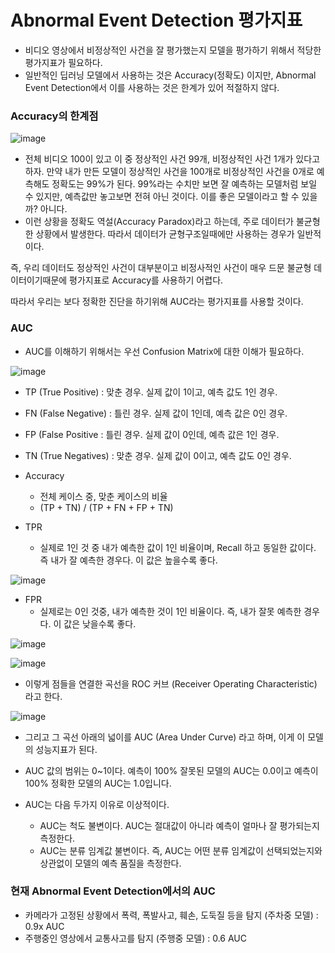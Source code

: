 # Abnormal Event Detection 평가지표

- 비디오 영상에서 비정상적인 사건을 잘 평가했는지 모델을 평가하기 위해서 적당한 평가지표가 필요하다.
- 일반적인 딥러닝 모델에서 사용하는 것은 Accuracy(정확도) 이지만, Abnormal Event Detection에서 이를 사용하는 것은 한계가 있어 적절하지 않다.

### Accuracy의 한계점

![image](https://user-images.githubusercontent.com/61506233/97954976-5b851a80-1de8-11eb-95da-833fe4da771e.png)


- 전체 비디오 100이 있고 이 중 정상적인 사건 99개, 비정상적인 사건 1개가 있다고 하자. 만약 내가 만든 모델이 정상적인 사건을 100개로 비정상적인 사건을 0개로 예측해도 정확도는 99%가 된다.
99%라는 수치만 보면 잘 예측하는 모델처럼 보일 수 있지만, 예측값만 놓고보면 전혀 아닌 것이다. 이를 좋은 모델이라고 할 수 있을까? 아니다.
- 이런 상황을 정확도 역설(Accuracy Paradox)라고 하는데, 주로 데이터가 불균형한 상황에서 발생한다. 따라서 데이터가 균형구조일때에만 사용하는 경우가 일반적이다.

즉, 우리 데이터도 정상적인 사건이 대부분이고 비정사적인 사건이 매우 드문 불균형 데이터이기때문에 평가지표로 Accuracy를 사용하기 어렵다.

따라서 우리는 보다 정확한 진단을 하기위해 AUC라는 평가지표를 사용할 것이다. 

### AUC

- AUC를 이해하기 위해서는 우선 Confusion Matrix에 대한 이해가 필요하다.

![image](https://user-images.githubusercontent.com/61506233/97954821-eaddfe00-1de7-11eb-979a-e352dd383d9b.png)


- TP (True Positive) : 맞춘 경우. 실제 값이 1이고, 예측 값도 1인 경우.
- FN (False Negative) : 틀린 경우. 실제 값이 1인데, 예측 값은 0인 경우.
- FP (False Positive : 틀린 경우. 실제 값이 0인데, 예측 값은 1인 경우.
- TN (True Negatives) : 맞춘 경우. 실제 값이 0이고, 예측 값도 0인 경우.

- Accuracy
   - 전체 케이스 중, 맞춘 케이스의 비율
   - (TP + TN) / (TP + FN + FP + TN)

- TPR
   - 실제로 1인 것 중 내가 예측한 값이 1인 비율이며, Recall 하고 동일한 값이다. 즉 내가 잘 예측한 경우다. 이 값은 높을수록 좋다.
   
![image](https://user-images.githubusercontent.com/61506233/97956017-f5e65d80-1dea-11eb-91dc-68809e79c716.png)

- FPR
  - 실제로는 0인 것중, 내가 예측한 것이 1인 비율이다. 즉, 내가 잘못 예측한 경우다. 이 값은 낮을수록 좋다.

![image](https://user-images.githubusercontent.com/61506233/97956037-fd0d6b80-1dea-11eb-9a2a-d674c59bc69e.png)

![image](https://user-images.githubusercontent.com/61506233/97956344-bff5a900-1deb-11eb-8ded-e74326e90d70.png)


- 이렇게 점들을 연결한 곡선을 ROC 커브 (Receiver Operating Characteristic) 라고 한다.

![image](https://user-images.githubusercontent.com/61506233/97955832-807a8d00-1dea-11eb-854e-e5f604c5b0a3.png)

- 그리고 그 곡선 아래의 넓이를 AUC (Area Under Curve) 라고 하며, 이게 이 모델의 성능지표가 된다.

- AUC 값의 범위는 0~1이다. 예측이 100% 잘못된 모델의 AUC는 0.0이고 예측이 100% 정확한 모델의 AUC는 1.0입니다.

- AUC는 다음 두가지 이유로 이상적이다.
   - AUC는 척도 불변이다. AUC는 절대값이 아니라 예측이 얼마나 잘 평가되는지 측정한다.
   - AUC는 분류 임계값 불변이다. 즉, AUC는 어떤 분류 임계값이 선택되었는지와 상관없이 모델의 예측 품질을 측정한다.
   
   
   
   
 ### 현재 Abnormal Event Detection에서의 AUC
 - 카메라가 고정된 상황에서 폭력, 폭발사고, 훼손, 도둑질 등을 탐지 (주차중 모델) : 0.9x AUC
 - 주행중인 영상에서 교통사고를 탐지 (주행중 모델) : 0.6 AUC
 
